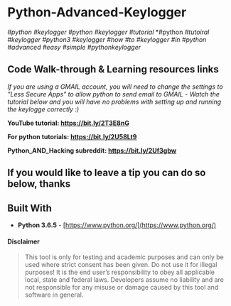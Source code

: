 # Python-Advanced-Keylogger

*#python* *#keylogger* *#python* *#keylogger* *#tutorial* *#python *#tutoiral* *#keylogger* *#python3* *#keylogger* *#how* *#to* *#keylogger* *#in* *#python* *#advanced* *#easy* *#simple* *#pythonkeylogger*

## Code Walk-through & Learning resources links
*If you are using a GMAIL account, you will need to change the settings to "Less Secure Apps" to allow python to send email to GMAIL*
*- Watch the tutorial below and you will have no problems with setting up and running the keylogge correctly :)*

**YouTube tutorial: https://bit.ly/2T3E8nG**

**For python tutorials: https://bit.ly/2U58Lt9**

**Python_AND_Hacking subreddit: https://bit.ly/2Uf3gbw**

## If you would like to leave a tip you can do so below, thanks 


## Built With

* **Python 3.6.5** - [https://www.python.org/](https://www.python.org/)

#### Disclaimer

> This tool is only for testing and academic purposes and can only be used where strict consent has been given. Do not use it for
> illegal purposes! It is the end user’s responsibility to obey all applicable local, state and federal laws. Developers assume no
> liability and are not responsible for any misuse or damage caused by this tool and software in general.

